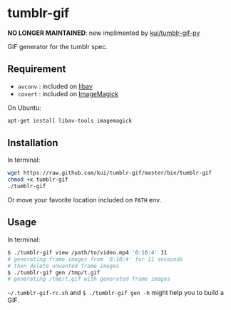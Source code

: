 tumblr-gif
==============

__NO LONGER MAINTAINED__: new implimented by [kui/tumblr-gif-py](https://github.com/kui/tumblr-gif-py)

GIF generator for the tumblr spec.

Requirement
-------------

* `avconv` : included on [libav][]
* `covert` : included on [ImageMagick][]

[ImageMagick]: http://www.imagemagick.org/
[libav]: http://libav.org/

On Ubuntu:

```sh
apt-get install libav-tools imagemagick
```

Installation
-------------

In terminal:

```sh
wget https://raw.github.com/kui/tumblr-gif/master/bin/tumblr-gif
chmod +x tumblr-gif
./tumblr-gif
```

Or move your favorite location included on `PATH` env.


Usage
-----------

In terminal:

```sh
$ ./tumblr-gif view /path/to/video.mp4 '0:10:4' 11
# generating frame images from '0:10:4' for 11 secounds
# then delete unwanted frame images
$ ./tumblr-gif gen /tmp/t.gif
# generating /tmp/t.gif with generated frame images
```

`~/.tumblr-gif-rc.sh` and `$ ./tumblr-gif gen -h` might help you to build a GIF.

